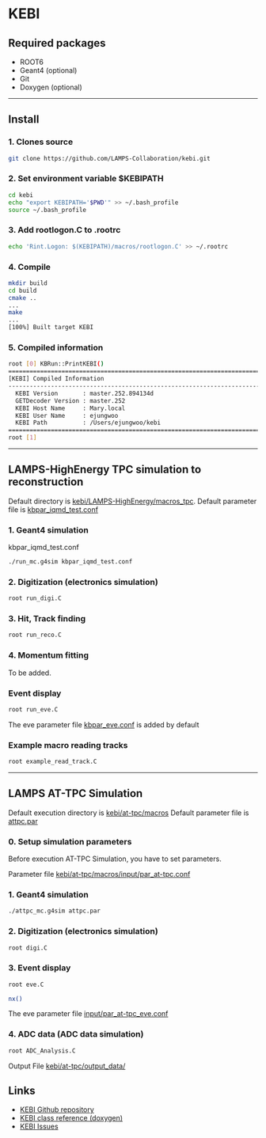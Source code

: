 # KEBI

## Required packages
 - ROOT6
 - Geant4 (optional)
 - Git
 - Doxygen (optional)

----

## Install

### 1. Clones source
```bash
git clone https://github.com/LAMPS-Collaboration/kebi.git
```

### 2. Set environment variable $KEBIPATH
```bash
cd kebi
echo "export KEBIPATH='$PWD'" >> ~/.bash_profile
source ~/.bash_profile
```

### 3. Add rootlogon.C to .rootrc
```bash
echo 'Rint.Logon: $(KEBIPATH)/macros/rootlogon.C' >> ~/.rootrc
```

### 4. Compile
```bash
mkdir build
cd build
cmake ..
...
make
...
[100%] Built target KEBI
```

### 5. Compiled information
```bash
root [0] KBRun::PrintKEBI()
===========================================================================================
[KEBI] Compiled Information
-------------------------------------------------------------------------------------------
  KEBI Version       : master.252.894134d
  GETDecoder Version : master.252
  KEBI Host Name     : Mary.local
  KEBI User Name     : ejungwoo
  KEBI Path          : /Users/ejungwoo/kebi
===========================================================================================
root [1]
```

----

## LAMPS-HighEnergy TPC simulation to reconstruction

Default directory is [kebi/LAMPS-HighEnergy/macros_tpc](https://github.com/LAMPS-Collaboration/kebi/tree/master/LAMPS-HighEnergy/macros_tpc).
Default parameter file is [kbpar_iqmd_test.conf](https://github.com/LAMPS-Collaboration/kebi/blob/master/LAMPS-HighEnergy/macros_tpc/kbpar_iqmd_test.conf)

### 1. Geant4 simulation
kbpar_iqmd_test.conf
```bash
./run_mc.g4sim kbpar_iqmd_test.conf
```

### 2. Digitization (electronics simulation)
```bash
root run_digi.C
```

### 3. Hit, Track finding
```bash
root run_reco.C
```

### 4. Momentum fitting
To be added.

### Event display 
```bash
root run_eve.C
```
The eve parameter file [kbpar_eve.conf](https://github.com/LAMPS-Collaboration/kebi/blob/master/LAMPS-HighEnergy/macros_tpc/kbpar_eve.conf) is added by default

### Example macro reading tracks
```bash
root example_read_track.C
```

----
## LAMPS AT-TPC Simulation

Default execution directory is [kebi/at-tpc/macros](https://github.com/ggfdsa10/KEBI_AT-TPC/tree/main/kebi/at-tpc/macros)
Default parameter file is [attpc.par](https://github.com/ggfdsa10/KEBI_AT-TPC/tree/main/kebi/at-tpc/macros)

### 0. Setup simulation parameters

Before execution AT-TPC Simulation, you have to set parameters.

Parameter file [kebi/at-tpc/macros/input/par_at-tpc.conf](https://github.com/ggfdsa10/KEBI_AT-TPC/tree/main/kebi/at-tpc/macros/input/par_at-tpc.conf)


### 1. Geant4 simulation

```bash
./attpc_mc.g4sim attpc.par
```

### 2. Digitization (electronics simulation)
```bash
root digi.C
```

### 3. Event display 
```bash
root eve.C

nx()
```
The eve parameter file [input/par_at-tpc_eve.conf](https://github.com/ggfdsa10/KEBI_AT-TPC/tree/main/kebi/at-tpc/macros/input)

### 4. ADC data (ADC data simulation)
```bash
root ADC_Analysis.C
```
Output File [kebi/at-tpc/output_data/](https://github.com/ggfdsa10/KEBI_AT-TPC/tree/main/kebi/at-tpc/output_data)



## Links
 - [KEBI Github repository](https://github.com/LAMPS-Collaboration/kebi)
 - [KEBI class reference (doxygen)](https://nuclear.korea.ac.kr/~lamps/kebi_doc/index.html)
 - [KEBI Issues](https://github.com/LAMPS-Collaboration/kebi/issues)
